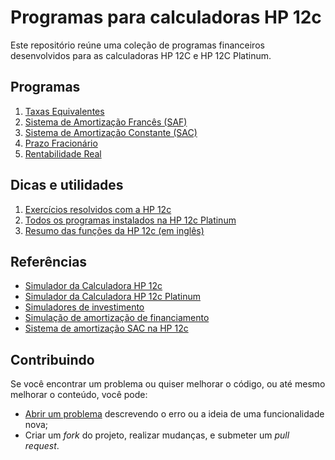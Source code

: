 # Programas para calculadoras HP 12c

Este repositório reúne uma coleção de programas financeiros desenvolvidos para as calculadoras HP 12C e HP 12C Platinum.

## Programas

1. [Taxas Equivalentes](./src/01-taxas-equivalentes.md)
2. [Sistema de Amortização Francês (SAF)](./src/02-tabela-price.md)
3. [Sistema de Amortização Constante (SAC)](./src/03-tabela-sac.md)
4. [Prazo Fracionário](./src/04-prazo-fracionario.md)
5. [Rentabilidade Real](./src/05-rentabilidade-real.md)

## Dicas e utilidades

1. [Exercícios resolvidos com a HP 12c](./src/99-exercicios-resolvidos.md)
2. [Todos os programas instalados na HP 12c Platinum](./src/99-todos-programas.md)
3. [Resumo das funções da HP 12c (em inglês)](./src/99-cheat-sheet.md)

## Referências

- [Simulador da Calculadora HP 12c](https://stendec.io/ctb/rpn_fin.html)
- [Simulador da Calculadora HP 12c Platinum](https://stendec.io/ctb/rpn_finp.html)
- [Simuladores de investimento](https://clubedospoupadores.com/simuladores)
- [Simulação de amortização de financiamento](https://simuladoramortizacao.com.br/resultado-simulacao-de-amortizacao-de-financiamento)
- [Sistema de amortização SAC na HP 12c](https://www.contabilidadecotidiana.com/2016/05/sistema-de-amortizacao-sac-na-hp-12c.html)

## Contribuindo

Se você encontrar um problema ou quiser melhorar o código, ou até mesmo melhorar o conteúdo, você pode:

- [Abrir um problema](https://github.com/cfgnunes/hp12c/issues/new) descrevendo o erro ou a ideia de uma funcionalidade nova;
- Criar um _fork_ do projeto, realizar mudanças, e submeter um _pull request_.
